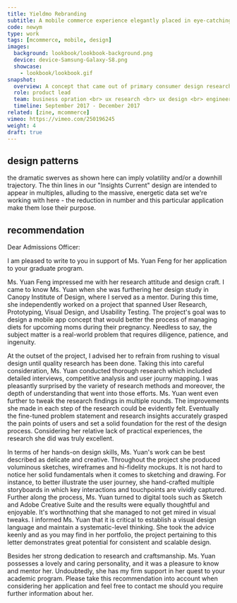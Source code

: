 ```yaml
---
title: Yieldmo Rebranding
subtitle: A mobile commerce experience elegantly placed in eye-catching, interactive brand context that helps product showcase and drives user engagement. 
code: newym
type: work
tags: [mcommerce, mobile, design]
images:
  background: lookbook/lookbook-background.png
  device: device-Samsung-Galaxy-S8.png
  showcase: 
    - lookbook/lookbook.gif
snapshot:
  overview: A concept that came out of primary consumer design research on how people discover and purchase brands/products, Lookbook presents a group of products in their natural setting (a room of furniture, a model wearing clothing items, etc.), and allows individual items to be clicked to explore more within the format.
  role: product lead
  team: business opration <br> ux research <br> ux design <br> engineering <br> a/b testing <br> data insights
  timeline: September 2017 - December 2017
related: [zine, mcommerce]
vimeo: https://vimeo.com/250196245
weight: 4
draft: true
---
```



## design patterns

the dramatic swerves as shown here can imply volatility and/or a downhill trajectory. The thin lines in our "Insights Current" design are intended to appear in multiples, alluding to the massive, energetic data set we're working with here - the reduction in number and this particular application make them lose their purpose.

## recommendation

Dear Admissions Officer:

I am pleased to write to you in support of Ms. Yuan Feng for her application to your
graduate program.

Ms. Yuan Feng impressed me with her research attitude and design craft. I came to know
Ms. Yuan when she was furthering her design study in Canopy Institute of Design, 
where I served as a mentor. During this time, she independently worked on a project that
spanned User Research, Prototyping, Visual Design, and Usability Testing. The project's goal was
to design a mobile app concept that would better the process of managing diets for upcoming moms 
during their pregnancy. Needless to say, the subject matter is a real-world problem that requires 
diligence, patience, and ingenuity.

At the outset of the project, I advised her to refrain from rushing to visual design until 
quality research has been done. Taking this into careful consideration, Ms. Yuan conducted thorough 
research which included detailed interviews, competitive analysis and
user journy mapping. I was pleasantly surprised by the variety of research methods and moreover, the 
depth of understanding that went into those efforts. Ms. Yuan went even further to tweak the research
findings in multiple rounds. The improvements she made in each step of the research could be evidently 
felt. Eventually the fine-tuned problem statement and research insights accurately grasped the pain points 
of users and set a solid foundation for the rest of the design process. Considering her relative lack of 
practical experiences, the research she did was truly excellent.

In terms of her hands-on design skills, Ms. Yuan's work can be best described as delicate and creative. 
Throughout the project she produced voluminous sketches, wireframes and hi-fidelity mockups. It is not 
hard to notice her solid fundamentals when it comes to sketching and drawing. For instance, to better illustrate
the user journey, she hand-crafted multiple storyboards in which key interactions and touchpoints are vividly
captured. Further along the process, Ms. Yuan turned to digital tools such as Sketch and Adobe Creative Suite
and the results were equally thoughtful and enjoyable. It's worthnothing that she managed to not get mired in
visual tweaks. I informed Ms. Yuan that it is critical to establish a visual design language and maintain a 
systematic-level thinking. She took the advice keenly and as you may find in her portfolio, the project 
pertaining to this letter demonstrates great potential for consistent and scalable design.

Besides her strong dedication to research and craftsmanship. Ms. Yuan possesses a lovely and
caring personality, and it was a pleasure to know and mentor her. Undoubtedly, she has my firm support in
her quest to your academic program. Please take this recommendation into account when considering her
application and feel free to contact me should you require further information about her.

